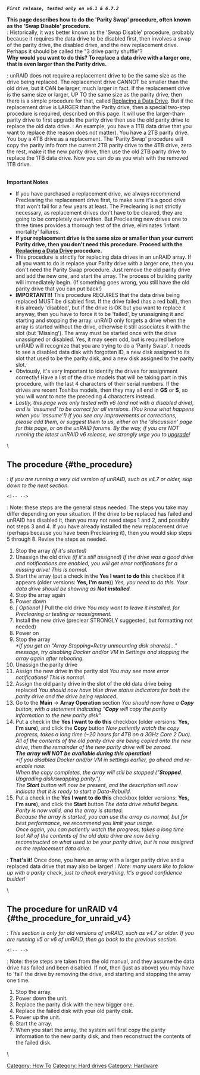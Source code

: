 ***`First release, tested only on v6.1 & 6.7.2`***

**This page describes how to do the \'Parity Swap\' procedure, often
known as the \'Swap Disable\' procedure.**\
: Historically, it was better known as the \'Swap Disable\' procedure,
probably because it requires the data drive to be disabled first, then
involves a swap of the parity drive, the disabled drive, and the new
replacement drive. Perhaps it should be called the \"3 drive parity
shuffle\"?\
**Why would you want to do this? To replace a data drive with a larger
one, that is even larger than the Parity drive.**

:   unRAID does not require a replacement drive to be the same size as
    the drive being replaced. The replacement drive CANNOT be smaller
    than the old drive, but it CAN be larger, much larger in fact. If
    the replacement drive is the same size or larger, UP TO the same
    size as the parity drive, then there is a simple procedure for that,
    called [Replacing a Data Drive](Replacing_a_Data_Drive "wikilink").
    But if the replacement drive is LARGER than the Parity drive, then a
    special two-step procedure is required, described on this page. It
    will use the larger-than-parity drive to first upgrade the parity
    drive then use the old parity drive to replace the old data drive.
:   An example, you have a 1TB data drive that you want to replace (the
    reason does not matter). You have a 2TB parity drive. You buy a 4TB
    drive as a replacement. The \'Parity Swap\' procedure will copy the
    parity info from the current 2TB parity drive to the 4TB drive, zero
    the rest, make it the new parity drive, then use the old 2TB parity
    drive to replace the 1TB data drive. Now you can do as you wish with
    the removed 1TB drive.

\
**Important Notes**

- If you have purchased a replacement drive, we always recommend
    Preclearing the replacement drive first, to make sure it\'s a good
    drive that won\'t fail for a few years at least. The Preclearing is
    not strictly necessary, as replacement drives don\'t have to be
    cleared, they are going to be completely overwritten. But
    Preclearing new drives one to three times provides a thorough test
    of the drive, eliminates \'infant mortality\' failures.
- **If your replacement drive is the same size or smaller than your
    current Parity drive, then you don\'t need this procedure. Proceed
    with the [Replacing a Data Drive](Replacing_a_Data_Drive "wikilink")
    procedure.**
- This procedure is strictly for replacing data drives in an unRAID
    array. If all you want to do is replace your Parity drive with a
    larger one, then you don\'t need the Parity Swap procedure. Just
    remove the old parity drive and add the new one, and start the
    array. The process of building parity will immediately begin. (If
    something goes wrong, you still have the old parity drive that you
    can put back!)
- **IMPORTANT!!!** This procedure REQUIRES that the data drive being
    replaced MUST be disabled first. If the drive failed (has a red
    ball), then it is already \'disabled\', but if the drive is OK but
    you want to replace it anyway, then you have to force it to be
    \'failed\', by unassigning it and starting and stopping the array.
    unRAID only forgets a drive when the array is started without the
    drive, otherwise it still associates it with the slot (but
    \'Missing\'). The array must be started once with the drive
    unassigned or disabled. Yes, it may seem odd, but is required before
    unRAID will recognize that you are trying to do a \'Parity Swap\'.
    It needs to see a disabled data disk with forgotten ID, a new disk
    assigned to its slot that used to be the parity disk, and a new disk
    assigned to the parity slot.
- Obviously, it\'s very important to identify the drives for
    assignment correctly! Have a list of the drive models that will be
    taking part in this procedure, with the last 4 characters of their
    serial numbers. If the drives are recent Toshiba models, then they
    may all end in **GS** or **S**, so you will want to note the
    preceding 4 characters instead.
- *Lastly, this page was only tested with v6 (and not with a disabled
    drive), and is \'assumed\' to be correct for all versions. (You know
    what happens when you \'assume\'!) If you see any improvements or
    corrections, please add them, or suggest them to us, either on the
    \'discussion\' page for this page, or on the unRAID forums. By the
    way, if you are NOT running the latest unRAID v6 release, we
    strongly urge you to [upgrade](Upgrading_to_UnRAID_v6 "wikilink")!*

\

## The procedure {#the_procedure}

:   *If you are running a very old version of unRAID, such as v4.7 or
    older, skip down to the next section.*

```{=html}
<!-- -->
```

:   Note: these steps are the general steps needed. The steps you take
    may differ depending on your situation. If the drive to be replaced
    has failed and unRAID has disabled it, then you may not need steps 1
    and 2, and possibly not steps 3 and 4. If you have already installed
    the new replacement drive (perhaps because you have been Preclearing
    it), then you would skip steps 5 through 8. Revise the steps as
    needed.

1. Stop the array *(if it\'s started)*
2. Unassign the old drive *(if it\'s still assigned)*
    *If the drive was a good drive and notifications are enabled, you
    will get error notifications for a missing drive! This is normal.*
3. Start the array (put a check in the **Yes I want to do this**
    checkbox if it appears (older versions: **Yes, I\'m sure**))
    *Yes, you need to do this. Your data drive should be showing as
    **Not installed**.*
4. Stop the array again
5. Power down
6. *\[ Optional \]* Pull the old drive
    *You may want to leave it installed, for Preclearing or testing or
    reassignment.*
7. Install the new drive (preclear STRONGLY suggested, but formatting
    not needed)
8. Power on
9. Stop the array\
    *\*If you get an \"Array Stopping•Retry unmounting disk
    share(s)\...\" message, try disabling Docker and/or VM in Settings
    and stopping the array again after rebooting.*
10. Unassign the parity drive
11. Assign the new drive in the parity slot
    *You may see more error notifications! This is normal.*
12. Assign the old parity drive in the slot of the old data drive being
    replaced
    *You should now have blue drive status indicators for both the
    parity drive and the drive being replaced.*
13. Go to the **Main** -\> **Array Operation** section
    *You should now have a **Copy** button, with a statement indicating
    \"**Copy** will copy the parity information to the new parity
    disk\".*
14. Put a check in the **Yes I want to do this** checkbox (older
    versions: **Yes, I\'m sure**), and click the **Copy** button
    *Now patiently watch the copy progress, takes a long time (\~20
    hours for 4TB on a 3GHz Core 2 Duo). All of the contents of the old
    parity drive are being copied onto the new drive, then the remainder
    of the new parity drive will be zeroed.\
    **The array will NOT be available during this operation!**\
    *\*If you disabled Docker and/or VM in settings earlier, go ahead
    and re-enable now.*\
    When the copy completes, the array will still be stopped
    (\"**Stopped**. Upgrading disk/swapping parity.\").\
    The **Start** button will now be present, and the description will
    now indicate that it is ready to start a Data-Rebuild.*
15. Put a check in the **Yes I want to do this** checkbox (older
    versions: **Yes, I\'m sure**), and click the **Start** button
    *The data drive rebuild begins. Parity is now valid, and the array
    is started.\
    Because the array is started, you can use the array as normal, but
    for best performance, we recommend you limit your usage.\
    Once again, you can patiently watch the progress, takes a long time
    too! All of the contents of the old data drive are now being
    reconstructed on what used to be your parity drive, but is now
    assigned as the replacement data drive.*

:   **That\'s it!** Once done, you have an array with a larger parity
    drive and a replaced data drive that may also be larger!
:   *Note: many users like to follow up with a parity check, just to
    check everything. It\'s a good confidence builder!*

\

## The procedure for unRAID v4 {#the_procedure_for_unraid_v4}

:   *This section is only for old versions of unRAID, such as v4.7 or
    older. If you are running v5 or v6 of unRAID, then go back to the
    previous section.*

```{=html}
<!-- -->
```

:   Note: these steps are taken from the old manual, and they assume the
    data drive has failed and been disabled. If not, then (just as
    above) you may have to \'fail\' the drive by removing the drive, and
    starting and stopping the array one time.

1. Stop the array.
2. Power down the unit.
3. Replace the parity disk with the new bigger one.
4. Replace the failed disk with your old parity disk.
5. Power up the unit.
6. Start the array.
7. When you start the array, the system will first copy the parity
    information to the new parity disk, and then reconstruct the
    contents of the failed disk.

\

[Category: How To](Category:_How_To "wikilink") [Category: Hard
drives](Category:_Hard_drives "wikilink") [Category:
Hardware](Category:_Hardware "wikilink")
